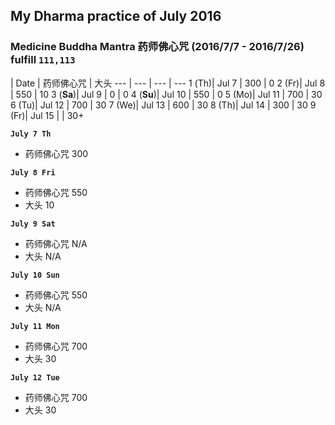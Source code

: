 ## My Dharma practice of July 2016 
### Medicine Buddha Mantra 药师佛心咒 (2016/7/7 - 2016/7/26) fulfill `111,113`


 | Date  | 药师佛心咒  | 大头
--- | ---  | --- | ---
1 (Th)| Jul 7  | 300  | 0
2 (Fr)| Jul 8  | 550  | 10
3 (__Sa__)| Jul 9 | 0  | 0
4 (__Su__)| Jul 10 | 550   | 0
5 (Mo)| Jul 11 |  700  | 30
6 (Tu)| Jul 12 |  700  | 30
7 (We)| Jul 13 |  600  | 30
8 (Th)| Jul 14 |  300  | 30
9 (Fr)| Jul 15 |    | 30+
    

__`July 7 Th`__
- 药师佛心咒 300

__`July 8 Fri`__
- 药师佛心咒 550
- 大头 10

__`July 9 Sat`__
- 药师佛心咒 N/A
- 大头 N/A

__`July 10 Sun`__
- 药师佛心咒 550
- 大头 N/A

__`July 11 Mon`__
- 药师佛心咒 700
- 大头 30

__`July 12 Tue`__
- 药师佛心咒 700
- 大头 30






